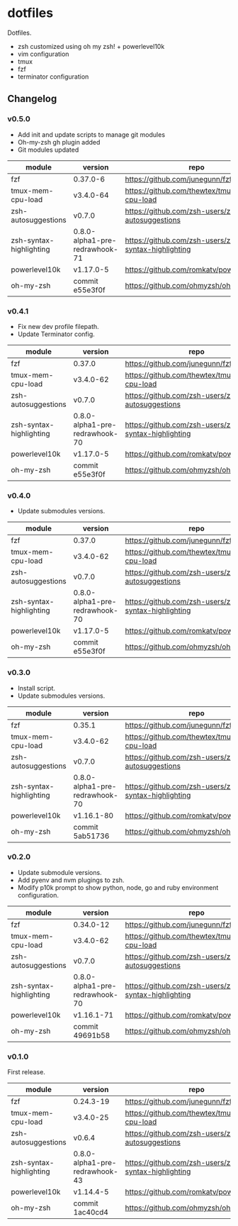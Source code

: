 # dotfiles

Dotfiles.

- zsh customized using oh my zsh! + powerlevel10k
- vim configuration
- tmux
- fzf
- terminator configuration

## Changelog

### v0.5.0

- Add init and update scripts to manage git modules
- Oh-my-zsh gh plugin added
- Git modules updated

|module|version|repo|
|------|-------|----|
|fzf|0.37.0-6|https://github.com/junegunn/fzf|
|tmux-mem-cpu-load|v3.4.0-64|https://github.com/thewtex/tmux-mem-cpu-load|
|zsh-autosuggestions|v0.7.0|https://github.com/zsh-users/zsh-autosuggestions|
|zsh-syntax-highlighting|0.8.0-alpha1-pre-redrawhook-71|https://github.com/zsh-users/zsh-syntax-highlighting|
|powerlevel10k|v1.17.0-5|https://github.com/romkatv/powerlevel10k|
|oh-my-zsh|commit e55e3f0f|https://github.com/ohmyzsh/ohmyzsh|

### v0.4.1

- Fix new dev profile filepath.
- Update Terminator config.

|module|version|repo|
|------|-------|----|
|fzf|0.37.0|https://github.com/junegunn/fzf|
|tmux-mem-cpu-load|v3.4.0-62|https://github.com/thewtex/tmux-mem-cpu-load|
|zsh-autosuggestions|v0.7.0|https://github.com/zsh-users/zsh-autosuggestions|
|zsh-syntax-highlighting|0.8.0-alpha1-pre-redrawhook-70|https://github.com/zsh-users/zsh-syntax-highlighting|
|powerlevel10k|v1.17.0-5|https://github.com/romkatv/powerlevel10k|
|oh-my-zsh|commit e55e3f0f|https://github.com/ohmyzsh/ohmyzsh|

### v0.4.0

- Update submodules versions.

|module|version|repo|
|------|-------|----|
|fzf|0.37.0|https://github.com/junegunn/fzf|
|tmux-mem-cpu-load|v3.4.0-62|https://github.com/thewtex/tmux-mem-cpu-load|
|zsh-autosuggestions|v0.7.0|https://github.com/zsh-users/zsh-autosuggestions|
|zsh-syntax-highlighting|0.8.0-alpha1-pre-redrawhook-70|https://github.com/zsh-users/zsh-syntax-highlighting|
|powerlevel10k|v1.17.0-5|https://github.com/romkatv/powerlevel10k|
|oh-my-zsh|commit e55e3f0f|https://github.com/ohmyzsh/ohmyzsh|

### v0.3.0

- Install script.
- Update submodules versions.

|module|version|repo|
|------|-------|----|
|fzf|0.35.1|https://github.com/junegunn/fzf|
|tmux-mem-cpu-load|v3.4.0-62|https://github.com/thewtex/tmux-mem-cpu-load|
|zsh-autosuggestions|v0.7.0|https://github.com/zsh-users/zsh-autosuggestions|
|zsh-syntax-highlighting|0.8.0-alpha1-pre-redrawhook-70|https://github.com/zsh-users/zsh-syntax-highlighting|
|powerlevel10k|v1.16.1-80|https://github.com/romkatv/powerlevel10k|
|oh-my-zsh|commit 5ab51736|https://github.com/ohmyzsh/ohmyzsh|

### v0.2.0

- Update submodule versions.
- Add pyenv and nvm plugings to zsh.
- Modify p10k prompt to show python, node, go and ruby environment configuration.

|module|version|repo|
|------|-------|----|
|fzf|0.34.0-12|https://github.com/junegunn/fzf|
|tmux-mem-cpu-load|v3.4.0-62|https://github.com/thewtex/tmux-mem-cpu-load|
|zsh-autosuggestions|v0.7.0|https://github.com/zsh-users/zsh-autosuggestions|
|zsh-syntax-highlighting|0.8.0-alpha1-pre-redrawhook-70|https://github.com/zsh-users/zsh-syntax-highlighting|
|powerlevel10k|v1.16.1-71|https://github.com/romkatv/powerlevel10k|
|oh-my-zsh|commit 49691b58|https://github.com/ohmyzsh/ohmyzsh|

### v0.1.0

First release.

|module|version|repo|
|------|-------|----|
|fzf|0.24.3-19|https://github.com/junegunn/fzf|
|tmux-mem-cpu-load|v3.4.0-25|https://github.com/thewtex/tmux-mem-cpu-load|
|zsh-autosuggestions|v0.6.4|https://github.com/zsh-users/zsh-autosuggestions|
|zsh-syntax-highlighting|0.8.0-alpha1-pre-redrawhook-43|https://github.com/zsh-users/zsh-syntax-highlighting|
|powerlevel10k|v1.14.4-5|https://github.com/romkatv/powerlevel10k|
|oh-my-zsh|commit 1ac40cd4|https://github.com/ohmyzsh/ohmyzsh|
